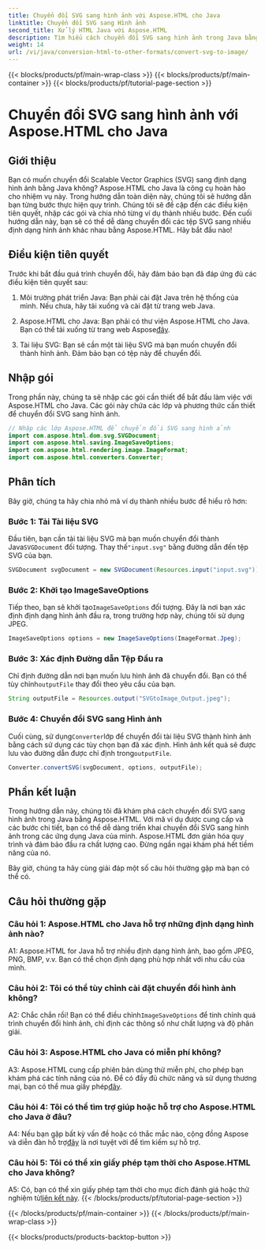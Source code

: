 ```yaml
---
title: Chuyển đổi SVG sang hình ảnh với Aspose.HTML cho Java
linktitle: Chuyển đổi SVG sang Hình ảnh
second_title: Xử lý HTML Java với Aspose.HTML
description: Tìm hiểu cách chuyển đổi SVG sang hình ảnh trong Java bằng Aspose.HTML. Hướng dẫn toàn diện để có đầu ra chất lượng cao.
weight: 14
url: /vi/java/conversion-html-to-other-formats/convert-svg-to-image/
---
```


{{< blocks/products/pf/main-wrap-class >}}
{{< blocks/products/pf/main-container >}}
{{< blocks/products/pf/tutorial-page-section >}}

# Chuyển đổi SVG sang hình ảnh với Aspose.HTML cho Java

## Giới thiệu

Bạn có muốn chuyển đổi Scalable Vector Graphics (SVG) sang định dạng hình ảnh bằng Java không? Aspose.HTML cho Java là công cụ hoàn hảo cho nhiệm vụ này. Trong hướng dẫn toàn diện này, chúng tôi sẽ hướng dẫn bạn từng bước thực hiện quy trình. Chúng tôi sẽ đề cập đến các điều kiện tiên quyết, nhập các gói và chia nhỏ từng ví dụ thành nhiều bước. Đến cuối hướng dẫn này, bạn sẽ có thể dễ dàng chuyển đổi các tệp SVG sang nhiều định dạng hình ảnh khác nhau bằng Aspose.HTML. Hãy bắt đầu nào!

## Điều kiện tiên quyết

Trước khi bắt đầu quá trình chuyển đổi, hãy đảm bảo bạn đã đáp ứng đủ các điều kiện tiên quyết sau:

1. Môi trường phát triển Java: Bạn phải cài đặt Java trên hệ thống của mình. Nếu chưa, hãy tải xuống và cài đặt từ trang web Java.

2.  Aspose.HTML cho Java: Bạn phải có thư viện Aspose.HTML cho Java. Bạn có thể tải xuống từ trang web Aspose[đây](https://releases.aspose.com/html/java/).

3. Tài liệu SVG: Bạn sẽ cần một tài liệu SVG mà bạn muốn chuyển đổi thành hình ảnh. Đảm bảo bạn có tệp này để chuyển đổi.

## Nhập gói

Trong phần này, chúng ta sẽ nhập các gói cần thiết để bắt đầu làm việc với Aspose.HTML cho Java. Các gói này chứa các lớp và phương thức cần thiết để chuyển đổi SVG sang hình ảnh.

```java
// Nhập các lớp Aspose.HTML để chuyển đổi SVG sang hình ảnh
import com.aspose.html.dom.svg.SVGDocument;
import com.aspose.html.saving.ImageSaveOptions;
import com.aspose.html.rendering.image.ImageFormat;
import com.aspose.html.converters.Converter;
```

## Phân tích 

Bây giờ, chúng ta hãy chia nhỏ mã ví dụ thành nhiều bước để hiểu rõ hơn:

### Bước 1: Tải Tài liệu SVG

 Đầu tiên, bạn cần tải tài liệu SVG mà bạn muốn chuyển đổi thành Java`SVGDocument` đối tượng. Thay thế`"input.svg"` bằng đường dẫn đến tệp SVG của bạn.

```java
SVGDocument svgDocument = new SVGDocument(Resources.input("input.svg"));
```

### Bước 2: Khởi tạo ImageSaveOptions

 Tiếp theo, bạn sẽ khởi tạo`ImageSaveOptions` đối tượng. Đây là nơi bạn xác định định dạng hình ảnh đầu ra, trong trường hợp này, chúng tôi sử dụng JPEG.

```java
ImageSaveOptions options = new ImageSaveOptions(ImageFormat.Jpeg);
```

### Bước 3: Xác định Đường dẫn Tệp Đầu ra

 Chỉ định đường dẫn nơi bạn muốn lưu hình ảnh đã chuyển đổi. Bạn có thể tùy chỉnh`outputFile` thay đổi theo yêu cầu của bạn.

```java
String outputFile = Resources.output("SVGtoImage_Output.jpeg");
```

### Bước 4: Chuyển đổi SVG sang Hình ảnh

 Cuối cùng, sử dụng`Converter`lớp để chuyển đổi tài liệu SVG thành hình ảnh bằng cách sử dụng các tùy chọn bạn đã xác định. Hình ảnh kết quả sẽ được lưu vào đường dẫn được chỉ định trong`outputFile`.

```java
Converter.convertSVG(svgDocument, options, outputFile);
```

## Phần kết luận

Trong hướng dẫn này, chúng tôi đã khám phá cách chuyển đổi SVG sang hình ảnh trong Java bằng Aspose.HTML. Với mã ví dụ được cung cấp và các bước chi tiết, bạn có thể dễ dàng triển khai chuyển đổi SVG sang hình ảnh trong các ứng dụng Java của mình. Aspose.HTML đơn giản hóa quy trình và đảm bảo đầu ra chất lượng cao. Đừng ngần ngại khám phá hết tiềm năng của nó.

Bây giờ, chúng ta hãy cùng giải đáp một số câu hỏi thường gặp mà bạn có thể có.

## Câu hỏi thường gặp

### Câu hỏi 1: Aspose.HTML cho Java hỗ trợ những định dạng hình ảnh nào?

A1: Aspose.HTML for Java hỗ trợ nhiều định dạng hình ảnh, bao gồm JPEG, PNG, BMP, v.v. Bạn có thể chọn định dạng phù hợp nhất với nhu cầu của mình.

### Câu hỏi 2: Tôi có thể tùy chỉnh cài đặt chuyển đổi hình ảnh không?

 A2: Chắc chắn rồi! Bạn có thể điều chỉnh`ImageSaveOptions` để tinh chỉnh quá trình chuyển đổi hình ảnh, chỉ định các thông số như chất lượng và độ phân giải.

### Câu hỏi 3: Aspose.HTML cho Java có miễn phí không?

A3: Aspose.HTML cung cấp phiên bản dùng thử miễn phí, cho phép bạn khám phá các tính năng của nó. Để có đầy đủ chức năng và sử dụng thương mại, bạn có thể mua giấy phép[đây](https://purchase.aspose.com/buy).

### Câu hỏi 4: Tôi có thể tìm trợ giúp hoặc hỗ trợ cho Aspose.HTML cho Java ở đâu?

 A4: Nếu bạn gặp bất kỳ vấn đề hoặc có thắc mắc nào, cộng đồng Aspose và diễn đàn hỗ trợ[đây](https://forum.aspose.com/) là nơi tuyệt vời để tìm kiếm sự hỗ trợ.

### Câu hỏi 5: Tôi có thể xin giấy phép tạm thời cho Aspose.HTML cho Java không?

 A5: Có, bạn có thể xin giấy phép tạm thời cho mục đích đánh giá hoặc thử nghiệm từ[liên kết này](https://purchase.aspose.com/temporary-license/).
{{< /blocks/products/pf/tutorial-page-section >}}

{{< /blocks/products/pf/main-container >}}
{{< /blocks/products/pf/main-wrap-class >}}

{{< blocks/products/products-backtop-button >}}
